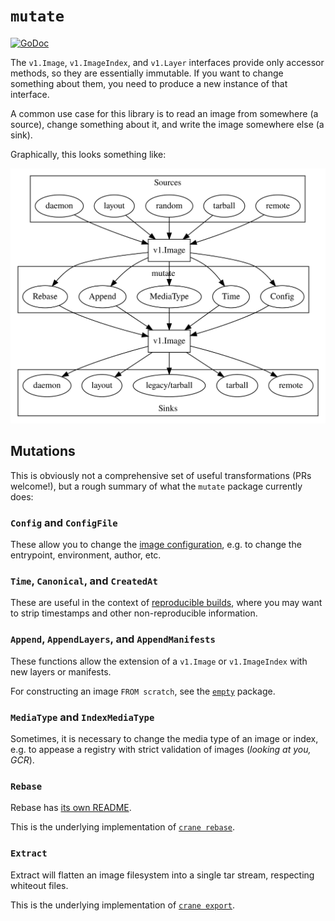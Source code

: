 # `mutate`

[![GoDoc](https://godoc.org/github.com/google/go-containerregistry/pkg/v1/mutate?status.svg)](https://godoc.org/github.com/google/go-containerregistry/pkg/v1/mutate)

The `v1.Image`, `v1.ImageIndex`, and `v1.Layer` interfaces provide only accessor
methods, so they are essentially immutable. If you want to change something
about them, you need to produce a new instance of that interface.

A common use case for this library is to read an image from somewhere (a
source), change something about it, and write the image somewhere else (a sink).

Graphically, this looks something like:

<p align="center">
  <img src="/images/mutate.dot.svg" />
</p>

## Mutations

This is obviously not a comprehensive set of useful transformations (PRs
welcome!), but a rough summary of what the `mutate` package currently does:

### `Config` and `ConfigFile`

These allow you to change the
[image configuration](https://github.com/opencontainers/image-spec/blob/master/config.md#properties),
e.g. to change the entrypoint, environment, author, etc.

### `Time`, `Canonical`, and `CreatedAt`

These are useful in the context of
[reproducible builds](https://reproducible-builds.org/), where you may want to
strip timestamps and other non-reproducible information.

### `Append`, `AppendLayers`, and `AppendManifests`

These functions allow the extension of a `v1.Image` or `v1.ImageIndex` with new
layers or manifests.

For constructing an image `FROM scratch`, see the [`empty`](/pkg/v1/empty)
package.

### `MediaType` and `IndexMediaType`

Sometimes, it is necessary to change the media type of an image or index, e.g.
to appease a registry with strict validation of images (_looking at you, GCR_).

### `Rebase`

Rebase has [its own README](/cmd/crane/rebase.md).

This is the underlying implementation of
[`crane rebase`](https://github.com/google/go-containerregistry/blob/master/cmd/crane/doc/crane_rebase.md).

### `Extract`

Extract will flatten an image filesystem into a single tar stream, respecting
whiteout files.

This is the underlying implementation of
[`crane export`](https://github.com/google/go-containerregistry/blob/master/cmd/crane/doc/crane_export.md).
